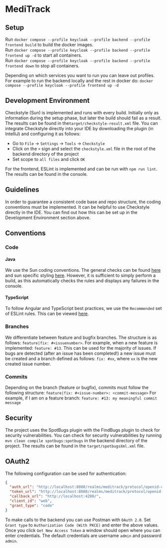 # MediTrack

## Setup

Run `docker compose --profile keycloak --profile backend --profile frontend build` to build the docker images.  
Run `docker compose --profile keycloak --profile backend --profile frontend up -d` to start all containers.  
Run `docker compose --profile keycloak --profile backend --profile frontend down` to stop all containers.

Depending on which services you want to run you can leave out profiles. For example to run the backend locally and the
rest in docker do: `docker compose --profile keycloak --profile frontend up -d`

## Development Environment

Checkstyle (Sun) is implemented and runs with every build. Initially only as information during the setup phase,
but later the build should fail as a result. The results can be found in the`target/checkstyle-result.xml` file.
You can integrate Checkstyle directly into your IDE by downloading the plugin (in IntelliJ) and configuring it as
follows:

- Go to `File` -> `Settings` -> `Tools` -> `Checkstyle`
- Click on the `+` sign and select the `checkstyle.xml` file in the root of the backend directory of the project
- Set scope to `all files` and click `OK`

For the frontend, ESLint is implemented and can be run with `npm run lint`. The results can be found in the console.

## Guidelines
In order to guarantee a consistent code base and repo structure, the coding conventions must be implemented. 
It can be helpful to use Checkstyle directly in the IDE. You can find out how this can be set up 
in the Development Environment section above.

## Conventions
### Code
#### Java
We use the Sun coding conventions. The general checks can be found [here](https://checkstyle.sourceforge.io/checks.html) 
and sun specific styling [here](https://checkstyle.sourceforge.io/sun_style.html). However, it is sufficient to simply 
perform a build, as this automatically checks the rules and displays any failures in the console.

#### TypeScript
To follow Angular and TypeScript best practices, we use the `Recommended` set of ESLint rules. This can be viewed 
[here](https://github.com/angular-eslint/angular-eslint/blob/main/packages/eslint-plugin/src/configs/README.md).

### Branches
We differentiate between feature and bugfix branches. The structure is as follows: `feature|fix: #<issuenumber>`. For 
example, when a new feature is implemented: `feature: #13`. This can be used for the majority of issues. If bugs are 
detected (after an issue has been completed!) a new issue must be created and a branch defined as follows: 
`fix: #xx`, where `xx` is the new created issue number.

### Commits
Depending on the branch (feature or bugfix), commits must follow the following structure:
`feature|fix: #<issue-number>: <commit-message>`
For example, if I am on a feature branch: `feature: #13: my meaningful commit message`

## Security

The project uses the SpotBugs plugin with the FindBugs plugin to check for security vulnerabilities.
You can check for security vulnerabilities by running `mvn clean compile spotbugs:spotbugs` in the backend directory
of the project. The results can be found in the `target/spotbugsXml.xml` file.

## OAuth2

The following configuration can be used for authentication:

```json
{
  "auth_url": "http://localhost:8080/realms/meditrack/protocol/openid-connect/auth",
  "token_url": "http://localhost:8080/realms/meditrack/protocol/openid-connect/token",
  "callback_url": "http://localhost:4200/",
  "client_id": "web",
  "grant_type": "code"
}
```

To make calls to the backend you can use Postman with `OAuth 2.0`. 
Set `Grant type` to `Authorization Code (With PKCE)` and enter the above values. 
Once you click `Get New Access Token` a window should open where you can enter credentials.
The default credentials are username `admin` and password `admin`.
